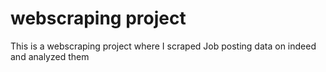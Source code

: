 # webscraping project
This is a webscraping project where I scraped Job posting data on indeed and analyzed them
